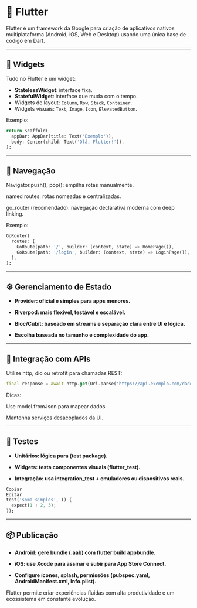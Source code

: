 # 💙 Flutter

Flutter é um framework da Google para criação de aplicativos nativos multiplataforma (Android, iOS, Web e Desktop) usando uma única base de código em Dart.

---

## 🧱 Widgets

Tudo no Flutter é um widget:

- **StatelessWidget**: interface fixa.
- **StatefulWidget**: interface que muda com o tempo.
- Widgets de layout: `Column`, `Row`, `Stack`, `Container`.
- Widgets visuais: `Text`, `Image`, `Icon`, `ElevatedButton`.

Exemplo:
```dart
return Scaffold(
  appBar: AppBar(title: Text('Exemplo')),
  body: Center(child: Text('Olá, Flutter!')),
);
```
---

## 🧭 Navegação

Navigator.push(), pop(): empilha rotas manualmente.

named routes: rotas nomeadas e centralizadas.

go_router (recomendado): navegação declarativa moderna com deep linking.

Exemplo:

```dart
GoRouter(
  routes: [
    GoRoute(path: '/', builder: (context, state) => HomePage()),
    GoRoute(path: '/login', builder: (context, state) => LoginPage()),
  ],
);
```
---

## ⚙️ Gerenciamento de Estado

- **Provider: oficial e simples para apps menores.**

- **Riverpod: mais flexível, testável e escalável.**

- **Bloc/Cubit: baseado em streams e separação clara entre UI e lógica.**

- **Escolha baseada no tamanho e complexidade do app.**

---

## 🔗 Integração com APIs

Utilize http, dio ou retrofit para chamadas REST:

```dart
final response = await http.get(Uri.parse('https://api.exemplo.com/dados'));
```
Dicas:

Use model.fromJson para mapear dados.

Mantenha serviços desacoplados da UI.

---

## 🧪 Testes

- **Unitários: lógica pura (test package).**

- **Widgets: testa componentes visuais (flutter_test).**

- **Integração: usa integration_test + emuladores ou dispositivos reais.**

```dart
Copiar
Editar
test('soma simples', () {
  expect(1 + 2, 3);
});
```

---

## 📦 Publicação

- **Android: gere bundle (.aab) com flutter build appbundle.**

- **iOS: use Xcode para assinar e subir para App Store Connect.**

- **Configure ícones, splash, permissões (pubspec.yaml, AndroidManifest.xml, Info.plist).**

Flutter permite criar experiências fluidas com alta produtividade e um ecossistema em constante evolução.